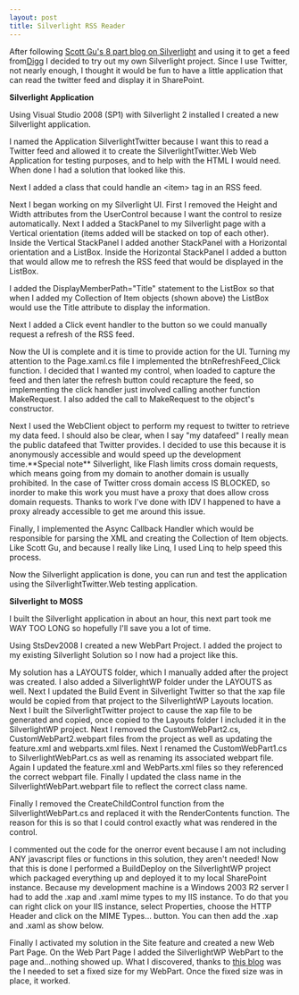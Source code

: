 ```yaml
---
layout: post
title: Silverlight RSS Reader
---
```

After following [Scott Gu's 8 part blog on Silverlight](http://weblogs.asp.net/scottgu/pages/silverlight-2-end-to-end-tutorial-building-a-digg-search-client.aspx) and using it to get a feed from[Digg](http://www.digg.com) I decided to try out my own Silverlight project. Since I use Twitter, not nearly enough, I thought it would be fun to have a little application that can read the twitter feed and display it in SharePoint.

**Silverlight Application**

Using Visual Studio 2008 (SP1) with Silverlight 2 installed I created a new Silverlight application.

I named the Application SilverlightTwitter because I want this to read a Twitter feed and allowed it to create the SilverlightTwitter.Web Web Application for testing purposes, and to help with the HTML I would need. When done I had a solution that looked like this.

Next I added a class that could handle an \<item\> tag in an RSS feed.

Next I began working on my Silverlight UI. First I removed the Height and Width attributes from the UserControl because I want the control to resize automatically. Next I added a StackPanel to my Silverlight page with a Vertical orientation (items added will be stacked on top of each other). Inside the Vertical StackPanel I added another StackPanel with a Horizontal orientation and a ListBox. Inside the Horizontal StackPanel I added a button that would allow me to refresh the RSS feed that would be displayed in the ListBox.

I added the DisplayMemberPath="Title" statement to the ListBox so that when I added my Collection of Item objects (shown above) the ListBox would use the Title attribute to display the information.

Next I added a Click event handler to the button so we could manually request a refresh of the RSS feed.

Now the UI is complete and it is time to provide action for the UI. Turning my attention to the Page.xaml.cs file I implemented the btnRefreshFeed\_Click function. I decided that I wanted my control, when loaded to capture the feed and then later the refresh button could recapture the feed, so implementing the click handler just involved calling another function MakeRequest. I also added the call to MakeRequest to the object's constructor.

Next I used the WebClient object to perform my request to twitter to retrieve my data feed. I should also be clear, when I say "my datafeed" I really mean the public datafeed that Twitter provides. I decided to use this because it is anonymously accessible and would speed up the development time.\*\*Special note\*\* Silverlight, like Flash limits cross domain requests, which means going from my domain to another domain is usually prohibited. In the case of Twitter cross domain access IS BLOCKED, so inorder to make this work you must have a proxy that does allow cross domain requests. Thanks to work I've done with IDV I happened to have a proxy already accessible to get me around this issue.

Finally, I implemented the Async Callback Handler which would be responsible for parsing the XML and creating the Collection of Item objects. Like Scott Gu, and because I really like Linq, I used Linq to help speed this process.

Now the Silverlight application is done, you can run and test the application using the SilverlightTwitter.Web testing application.

**Silverlight to MOSS**

I built the Silverlight application in about an hour, this next part took me WAY TOO LONG so hopefully I'll save you a lot of time.

Using StsDev2008 I created a new WebPart Project. I added the project to my existing Silverlight Solution so I now had a project like this.

My solution has a LAYOUTS folder, which I manually added after the project was created. I also added a SilverlightWP folder under the LAYOUTS as well. Next I updated the Build Event in Silverlight Twitter so that the xap file would be copied from that project to the SilverlightWP Layouts location. Next I built the SilverlightTwitter project to cause the xap file to be generated and copied, once copied to the Layouts folder I included it in the SilverlightWP project. Next I removed the CustomWebPart2.cs, CustomWebPart2.webpart files from the project as well as updating the feature.xml and webparts.xml files. Next I renamed the CustomWebPart1.cs to SilverlightWebPart.cs as well as renaming its associated webpart file. Again I updated the feature.xml and WebParts.xml files so they referenced the correct webpart file. Finally I updated the class name in the SilverlightWebPart.webpart file to reflect the correct class name.

Finally I removed the CreateChildControl function from the SilverlightWebPart.cs and replaced it with the RenderContents function. The reason for this is so that I could control exactly what was rendered in the control.

I commented out the code for the onerror event because I am not including ANY javascript files or functions in this solution, they aren't needed! Now that this is done I performed a BuildDeploy on the SilverlightWP project which packaged everything up and deployed it to my local SharePoint instance. Because my development machine is a Windows 2003 R2 server I had to add the .xap and .xaml mime types to my IIS instance. To do that you can right click on your IIS instance, select Properties, choose the HTTP Header and click on the MIME Types… button. You can then add the .xap and .xaml as show below.

Finally I activated my solution in the Site feature and created a new Web Part Page. On the Web Part Page I added the SilverlightWP WebPart to the page and…nothing showed up. What I discovered, thanks to [this blog](http://sharethelearning.blogspot.com/2008/11/silverlight-in-content-editor-web-part.html) was the I needed to set a fixed size for my WebPart. Once the fixed size was in place, it worked.

